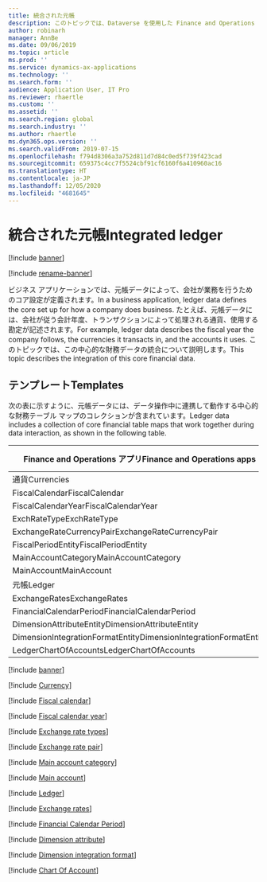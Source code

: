 ```yaml
---
title: 統合された元帳
description: このトピックでは、Dataverse を使用した Finance and Operations とその他の Dynamics 365 アプリケーション間の元帳データの統合について説明します。
author: robinarh
manager: AnnBe
ms.date: 09/06/2019
ms.topic: article
ms.prod: ''
ms.service: dynamics-ax-applications
ms.technology: ''
ms.search.form: ''
audience: Application User, IT Pro
ms.reviewer: rhaertle
ms.custom: ''
ms.assetid: ''
ms.search.region: global
ms.search.industry: ''
ms.author: rhaertle
ms.dyn365.ops.version: ''
ms.search.validFrom: 2019-07-15
ms.openlocfilehash: f794d8306a3a752d811d7d84c0ed5f739f423cad
ms.sourcegitcommit: 659375c4cc7f5524cbf91cf6160f6a410960ac16
ms.translationtype: HT
ms.contentlocale: ja-JP
ms.lasthandoff: 12/05/2020
ms.locfileid: "4681645"
---
```

# <a name="integrated-ledger"></a><span data-ttu-id="dae11-103">統合された元帳</span><span class="sxs-lookup"><span data-stu-id="dae11-103">Integrated ledger</span></span>

[!include [banner](../../includes/banner.md)]

[!include [rename-banner](~/includes/cc-data-platform-banner.md)]



<span data-ttu-id="dae11-104">ビジネス アプリケーションでは、元帳データによって、会社が業務を行うためのコア設定が定義されます。</span><span class="sxs-lookup"><span data-stu-id="dae11-104">In a business application, ledger data defines the core set up for how a company does business.</span></span> <span data-ttu-id="dae11-105">たとえば、元帳データには、会社が従う会計年度、トランザクションによって処理される通貨、使用する勘定が記述されます。</span><span class="sxs-lookup"><span data-stu-id="dae11-105">For example, ledger data describes the fiscal year the company follows, the currencies it transacts in, and the accounts it uses.</span></span> <span data-ttu-id="dae11-106">このトピックでは、この中心的な財務データの統合について説明します。</span><span class="sxs-lookup"><span data-stu-id="dae11-106">This topic describes the integration of this core financial data.</span></span>

## <a name="templates"></a><span data-ttu-id="dae11-107">テンプレート</span><span class="sxs-lookup"><span data-stu-id="dae11-107">Templates</span></span>

<span data-ttu-id="dae11-108">次の表に示すように、元帳データには、データ操作中に連携して動作する中心的な財務テーブル マップのコレクションが含まれています。</span><span class="sxs-lookup"><span data-stu-id="dae11-108">Ledger data includes a collection of core financial table maps that work together during data interaction, as shown in the following table.</span></span>

<span data-ttu-id="dae11-109">Finance and Operations アプリ</span><span class="sxs-lookup"><span data-stu-id="dae11-109">Finance and Operations apps</span></span>      | <span data-ttu-id="dae11-110">Dynamics 365 のモデル駆動型アプリ</span><span class="sxs-lookup"><span data-stu-id="dae11-110">Model-driven app in Dynamics 365</span></span> | <span data-ttu-id="dae11-111">説明</span><span class="sxs-lookup"><span data-stu-id="dae11-111">Description</span></span>
---------------------------------|----------------------------------|------------
<span data-ttu-id="dae11-112">通貨</span><span class="sxs-lookup"><span data-stu-id="dae11-112">Currencies</span></span>                       | <span data-ttu-id="dae11-113">transactioncurrencies</span><span class="sxs-lookup"><span data-stu-id="dae11-113">transactioncurrencies</span></span>            |
<span data-ttu-id="dae11-114">FiscalCalendar</span><span class="sxs-lookup"><span data-stu-id="dae11-114">FiscalCalendar</span></span>                   | <span data-ttu-id="dae11-115">msdyn\_fiscalcalendars</span><span class="sxs-lookup"><span data-stu-id="dae11-115">msdyn\_fiscalcalendars</span></span>        |
<span data-ttu-id="dae11-116">FiscalCalendarYear</span><span class="sxs-lookup"><span data-stu-id="dae11-116">FiscalCalendarYear</span></span>               | <span data-ttu-id="dae11-117">msdyn\_fiscalcalendaryears</span><span class="sxs-lookup"><span data-stu-id="dae11-117">msdyn\_fiscalcalendaryears</span></span>        |
<span data-ttu-id="dae11-118">ExchRateType</span><span class="sxs-lookup"><span data-stu-id="dae11-118">ExchRateType</span></span>                     | <span data-ttu-id="dae11-119">msdyn\_exchangeratetypes</span><span class="sxs-lookup"><span data-stu-id="dae11-119">msdyn\_exchangeratetypes</span></span>        |
<span data-ttu-id="dae11-120">ExchangeRateCurrencyPair</span><span class="sxs-lookup"><span data-stu-id="dae11-120">ExchangeRateCurrencyPair</span></span>         | <span data-ttu-id="dae11-121">msdyn\_currencyexchangeratepairs</span><span class="sxs-lookup"><span data-stu-id="dae11-121">msdyn\_currencyexchangeratepairs</span></span>        |
<span data-ttu-id="dae11-122">FiscalPeriodEntity</span><span class="sxs-lookup"><span data-stu-id="dae11-122">FiscalPeriodEntity</span></span>               | <span data-ttu-id="dae11-123">msdyn\_fiscalcalendarperiods</span><span class="sxs-lookup"><span data-stu-id="dae11-123">msdyn\_fiscalcalendarperiods</span></span>        |
<span data-ttu-id="dae11-124">MainAccountCategory</span><span class="sxs-lookup"><span data-stu-id="dae11-124">MainAccountCategory</span></span>              | <span data-ttu-id="dae11-125">msdyn\_mainaccountcategory</span><span class="sxs-lookup"><span data-stu-id="dae11-125">msdyn\_mainaccountcategory</span></span>        |
<span data-ttu-id="dae11-126">MainAccount</span><span class="sxs-lookup"><span data-stu-id="dae11-126">MainAccount</span></span>                      | <span data-ttu-id="dae11-127">msdyn\_mainaccounts</span><span class="sxs-lookup"><span data-stu-id="dae11-127">msdyn\_mainaccounts</span></span>        |
<span data-ttu-id="dae11-128">元帳</span><span class="sxs-lookup"><span data-stu-id="dae11-128">Ledger</span></span>                           | <span data-ttu-id="dae11-129">msdyn\_ledgers</span><span class="sxs-lookup"><span data-stu-id="dae11-129">msdyn\_ledgers</span></span>        |
<span data-ttu-id="dae11-130">ExchangeRates</span><span class="sxs-lookup"><span data-stu-id="dae11-130">ExchangeRates</span></span>                    | <span data-ttu-id="dae11-131">msdyn\_currencyexchangerates</span><span class="sxs-lookup"><span data-stu-id="dae11-131">msdyn\_currencyexchangerates</span></span>        |
<span data-ttu-id="dae11-132">FinancialCalendarPeriod</span><span class="sxs-lookup"><span data-stu-id="dae11-132">FinancialCalendarPeriod</span></span>          | <span data-ttu-id="dae11-133">msdyn\_fiscalcalendarperiods</span><span class="sxs-lookup"><span data-stu-id="dae11-133">msdyn\_fiscalcalendarperiods</span></span>        |
<span data-ttu-id="dae11-134">DimensionAttributeEntity</span><span class="sxs-lookup"><span data-stu-id="dae11-134">DimensionAttributeEntity</span></span>         | <span data-ttu-id="dae11-135">msdyn\_dimensionattributes</span><span class="sxs-lookup"><span data-stu-id="dae11-135">msdyn\_dimensionattributes</span></span>        |
<span data-ttu-id="dae11-136">DimensionIntegrationFormatEntity</span><span class="sxs-lookup"><span data-stu-id="dae11-136">DimensionIntegrationFormatEntity</span></span> | <span data-ttu-id="dae11-137">msdyn\_financialdimensionformats</span><span class="sxs-lookup"><span data-stu-id="dae11-137">msdyn\_financialdimensionformats</span></span>        |
<span data-ttu-id="dae11-138">LedgerChartOfAccounts</span><span class="sxs-lookup"><span data-stu-id="dae11-138">LedgerChartOfAccounts</span></span>            | <span data-ttu-id="dae11-139">msdyn\_chartofaccounts</span><span class="sxs-lookup"><span data-stu-id="dae11-139">msdyn\_chartofaccounts</span></span>        |


[!include [banner](../../includes/dual-write-symbols.md)]

[!include [Currency](includes/Currencies-transactioncurrencies.md)]

[!include [Fiscal calendar](includes/FiscalCalendar-msdyn-fiscalcalendars.md)]

[!include [Fiscal calendar year](includes/FiscalCalendarYear-msdyn-fiscalcalendaryears.md)]

[!include [Exchange rate types](includes/ExchRateType-msdyn-exchangeratetypes.md)]

[!include [Exchange rate pair](includes/ExchangeRateCurrencyPair-msdyn-currencyexchangeratepairs.md)]

[!include [Main account category](includes/MainAccountCategory-msdyn-mainaccountcategory.md)]

[!include [Main account](includes/MainAccount-msdyn-mainaccounts.md)]

[!include [Ledger](includes/Ledger-msdyn-ledgers.md)]

[!include [Exchange rates](includes/ExchangeRates-msdyn-currencyexchangerates.md)]

[!include [Financial Calendar Period](includes/FiscalPeriodEntity-msdyn-fiscalcalendarperiods.md)]

[!include [Dimension attribute](includes/DimensionAttributeEntity-msdyn-dimensionattributes.md)]

[!include [Dimension integration format](includes/DimensionIntegrationFormatEntity-msdyn-financialdimensionformats.md)]

[!include [Chart Of Account](includes/LedgerChartOfAccounts-msdyn-chartofaccounts.md)]




